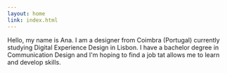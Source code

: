 ```yaml
---
layout: home
link: index.html
---
```


<p>Hello, my name is Ana. I am a designer from Coimbra (Portugal) currently studying Digital Experience Design in Lisbon. I have a bachelor degree in Communication Design and I'm hoping to find a job tat allows me to learn and develop skills.</p>
